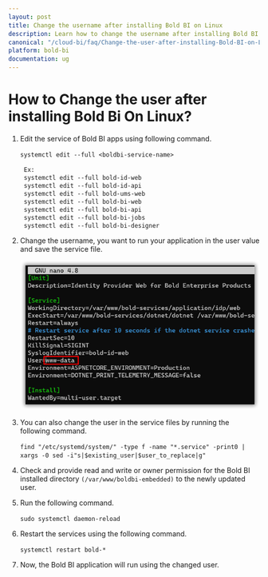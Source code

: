 ```yaml
---
layout: post
title: Change the username after installing Bold BI on Linux
description: Learn how to change the username after installing Bold BI on Linux machine using the instructions mentioned as below.
canonical: "/cloud-bi/faq/Change-the-user-after-installing-Bold-BI-on-Linux/"
platform: bold-bi
documentation: ug
---
```


# How to Change the user after installing Bold Bi On Linux?
1. Edit the service of Bold BI apps using following command.
    
    `systemctl edit --full <boldbi-service-name>`
 
        Ex: 
        systemctl edit --full bold-id-web 
        systemctl edit --full bold-id-api 
        systemctl edit --full bold-ums-web 
        systemctl edit --full bold-bi-web 
        systemctl edit --full bold-bi-api 
        systemctl edit --full bold-bi-jobs 
        systemctl edit --full bold-bi-designer 
 
2. Change the username, you want to run your application in the user value and save the service file.

    ![Change User After Installation](/static/assets/embedded/faq/images/change-user-after-installation.png)

3. You can also change the user in the service files by running the following command. 

    `find "/etc/systemd/system/" -type f -name "*.service" -print0 | xargs -0 sed -i"s|$existing_user|$user_to_replace|g"`

4. Check and provide read and write or owner permission for the Bold BI installed directory `(/var/www/boldbi-embedded)` to the newly updated user.
 
5. Run the following command. 

    `sudo systemctl daemon-reload`

6. Restart the services using the following command. 

    `systemctl restart bold-*` 

7. Now, the Bold BI application will run using the changed user.